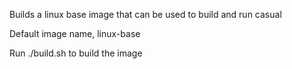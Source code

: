 Builds a linux base image that can be used to build and run casual

Default image name, linux-base

Run ./build.sh to build the image

